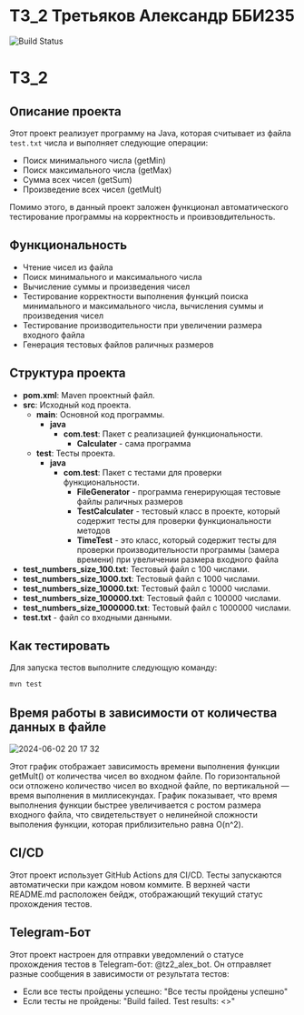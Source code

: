 # ТЗ_2 Третьяков Александр ББИ235

![Build Status](https://github.com/6mvge/TZ_2/actions/workflows/maven.yml/badge.svg)

# ТЗ_2

## Описание проекта
Этот проект реализует программу на Java, которая считывает из файла ```test.txt``` числа и выполняет следующие операции:
- Поиск минимального числа (getMin)
- Поиск максимального числа (getMax)
- Сумма всех чисел (getSum)
- Произведение всех чисел (getMult)

Помимо этого, в данный проект заложен функционал автоматического тестирование программы на корректность и проивзовдительность.

## Функциональность
- Чтение чисел из файла
- Поиск минимального и максимального числа
- Вычисление суммы и произведения чисел
- Тестирование корректности выполнения функций поиска минимального и максимального числа, вычисления суммы и произведения чисел
- Тестирование производительности при увеличении размера входного файла
- Генерация тестовых файлов раличных размеров

## Структура проекта
- **pom.xml**: Maven проектный файл.
- **src**: Исходный код проекта.
  - **main**: Основной код программы.
    - **java**
      - **com.test**: Пакет с реализацией функциональности.
        - **Calculater** - сама программа
  - **test**: Тесты проекта.
    - **java**
      - **com.test**: Пакет с тестами для проверки функциональности.
        - **FileGenerator** - программа генерирующая тестовые файлы раличных размеров
        - **TestCalculater** - тестовый класс в проекте, который содержит тесты для проверки функциональности методов
        - **TimeTest** - это класс, который содержит тесты для проверки производительности программы (замера времени) при увеличении размера входного файла
- **test_numbers_size_100.txt**: Тестовый файл с 100 числами.
- **test_numbers_size_1000.txt**: Тестовый файл с 1000 числами.
- **test_numbers_size_10000.txt**: Тестовый файл с 10000 числами.
- **test_numbers_size_100000.txt**: Тестовый файл с 100000 числами.
- **test_numbers_size_1000000.txt**: Тестовый файл с 1000000 числами.
- **test.txt** - файл со входными данными.

## Как тестировать
Для запуска тестов выполните следующую команду:
```sh
mvn test
```
## Время работы в зависимости от количества данных в файле
![2024-06-02 20 17 32](https://github.com/6mvge/TZ_2/assets/152098166/c7323fff-15f9-4c90-aa03-7f6cec1d09c0)

Этот график отображает зависимость времени выполнения функции getMult() от количества чисел во входном файле. По горизонтальной оси отложено количество чисел во входной файле, по вертикальной — время выполнения в миллисекундах. График показывает, что время выполнения функции быстрее увеличивается с ростом размера входного файла, что свидетельствует о нелинейной сложности выполения функции, которая приблизительно равна O(n^2).

## CI/CD
Этот проект использует GitHub Actions для CI/CD. Тесты запускаются автоматически при каждом новом коммите. В верхней части README.md расположен бейдж, отображающий текущий статус прохождения тестов.

## Telegram-Бот
Этот проект настроен для отправки уведомлений о статусе прохождения тестов в Telegram-бот: @tz2_alex_bot. Он отправляет разные сообщения в зависимости от результата тестов:
- Если все тесты пройдены успешно: "Все тесты пройдены успешно"
- Если тесты не пройдены: "Build failed. Test results: <>"
